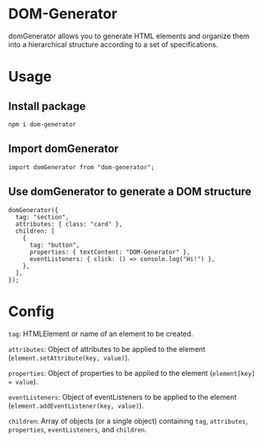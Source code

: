 # DOM-Generator

domGenerator allows you to generate HTML elements and organize them into a hierarchical structure according to a set of specifications.

# Usage

## Install package

```
npm i dom-generator
```

## Import domGenerator

```
import domGenerator from "dom-generator";
```

## Use domGenerator to generate a DOM structure

```
domGenerator({
  tag: "section",
  attributes: { class: "card" },
  children: [
    {
      tag: "button",
      properties: { textContent: "DOM-Generator" },
      eventListeners: { click: () => console.log("Hi!") },
    },
  ],
});
```

# Config

`tag`: HTMLElement or name of an element to be created.

`attributes`: Object of attributes to be applied to the element (`element.setAttribute(key, value)`).

`properties`: Object of properties to be applied to the element (`element[key] = value`).

`eventListeners`: Object of eventListeners to be applied to the element (`element.addEventListener(key, value)`).

`children`: Array of objects (or a single object) containing `tag`, `attributes`, `properties`, `eventListeners`, and `children`.
